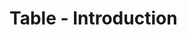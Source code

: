 # Table - Introduction

<vjc-table
    :head='head'
    :rows='rows'
    :useFilters='true'
    :usePagination='true'
/>

<script setup>
import VjcTable from '../../../../src/components/VjcTable/VjcTable.vue'

const head = {
    columns: [
        {
            columnId: '1',
            label: 'column 1',
        },
        {
            columnId: '2',
            label: 'column 2',
            filter: {
                type: 'text',
                value: 'a'
            }
        },
        {
            columnId: '3',
            label: 'column 3',
            filter: {
                type: 'date',
                value: ''
            }
        },
    ]
}
const rows = {
    /*utilities: [

    ],*/
    ceils: [
        {
            columnId: '1',
            label: 'r1 c1',
            type: 'text',
        },
        {
            columnId: '2',
            label: 'r1 c2',
            type: 'text',
        },
        {
            columnId: '3',
            label: 'r1 c3',
            type: 'text',
        },
    ]
}
</script>